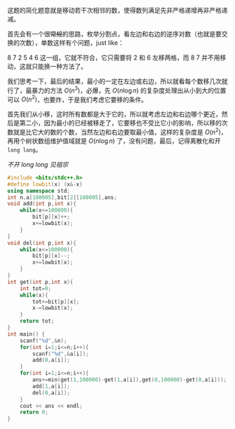 这题的简化题意就是移动若干次相邻的数，使得数列满足先非严格递增再非严格递减。

首先会有一个很~~常规~~的思路，枚举分割点，看左边和右边的逆序对数（也就是要交换的次数），单数这样有个问题，just like：

8 7 2 5 4 6 这一组，它就不符合，它只需要将 2 和 6 左移两格，而 8 7 并不用移动，这就只能换一种方法了。

我们思考一下，最后的结果，最小的一定在左边或右边，所以就看每个数移几次就行了，最暴力的方法 $O(n^3)$，必爆，先 $O(n\log n)$ 的复杂度处理出从小到大的位置可以 $O(n^2)$，也要炸，于是我们考虑它要移的条件。

首先我们从小移，这时所有数都是大于它的，所以就考虑左边和右边哪个更近，然后是第二小，因为最小的已经被移走了，它要移也不受比它小的影响，所以移的次数就是比它大的数的个数，当然左边和右边要取最小值，这样的复杂度是 $O(n^2)$，再用个树状数组维护值域就是 $O(n\log n)$ 了，没有问题，最后，记得离散化和开 `long long`。

*不开 long long 见祖宗*

```cpp
#include <bits/stdc++.h>
#define lowbit(x) (x&-x)
using namespace std;
int n,a[100005],bit[2][100005],ans;
void add(int p,int x){
	while(x<=100000){
		bit[p][x]++;
		x+=lowbit(x);
	}
}
void del(int p,int x){
	while(x<=100000){
		bit[p][x]--;
		x+=lowbit(x);
	}
}
int get(int p,int x){
	int tot=0;
	while(x){
		tot+=bit[p][x];
		x-=lowbit(x);
	}
	return tot;
}
int main() {
	scanf("%d",&n);
	for(int i=1;i<=n;i++){
		scanf("%d",&a[i]);
		add(0,a[i]);
	}
	for(int i=1;i<=n;i++){
		ans+=min(get(1,100000)-get(1,a[i]),get(0,100000)-get(0,a[i]));
		add(1,a[i]);
		del(0,a[i]);
	}
	cout << ans << endl;
	return 0;
}
```